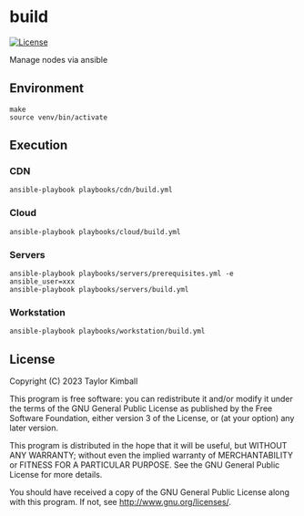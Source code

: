 # build

[![License](https://img.shields.io/badge/license-GPLv3-brightgreen.svg?style=flat)](COPYING)

Manage nodes via ansible

## Environment

    make
    source venv/bin/activate

## Execution

### CDN

    ansible-playbook playbooks/cdn/build.yml

### Cloud

    ansible-playbook playbooks/cloud/build.yml

### Servers

    ansible-playbook playbooks/servers/prerequisites.yml -e ansible_user=xxx
    ansible-playbook playbooks/servers/build.yml

### Workstation

    ansible-playbook playbooks/workstation/build.yml

## License

Copyright (C) 2023 Taylor Kimball

This program is free software: you can redistribute it and/or modify
it under the terms of the GNU General Public License as published by
the Free Software Foundation, either version 3 of the License, or
(at your option) any later version.

This program is distributed in the hope that it will be useful,
but WITHOUT ANY WARRANTY; without even the implied warranty of
MERCHANTABILITY or FITNESS FOR A PARTICULAR PURPOSE. See the
GNU General Public License for more details.

You should have received a copy of the GNU General Public License
along with this program. If not, see <http://www.gnu.org/licenses/>.
